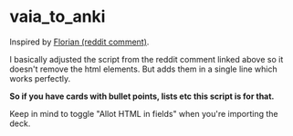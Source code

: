 # vaia_to_anki

Inspired by [Florian (reddit comment)](https://www.reddit.com/r/Anki/comments/192w05g/comment/ki5brru/).

I basically adjusted the script from the reddit comment linked above so it doesn't remove the html elements. But adds them in a single line which works perfectly.

**So if you have cards with bullet points, lists etc this script is for that.**

Keep in mind to toggle "Allot HTML in fields" when you're importing the deck.
